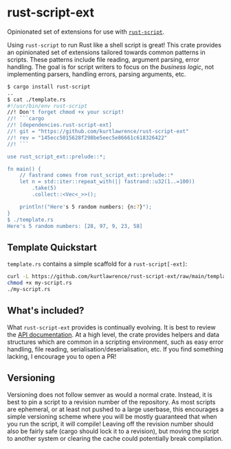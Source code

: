 # rust-script-ext
Opinionated set of extensions for use with
[`rust-script`](https://github.com/fornwall/rust-script).

Using `rust-script` to run Rust like a shell script is great!
This crate provides an opinionated set of extensions tailored towards common patterns in scripts.
These patterns include file reading, argument parsing, error handling.
The goal is for script writers to focus on the _business logic_, not implementing parsers, handling
errors, parsing arguments, etc.

````sh
$ cargo install rust-script
..
$ cat ./template.rs
#!/usr/bin/env rust-script
//! Don't forget chmod +x your script!
//! ```cargo
//! [dependencies.rust-script-ext]
//! git = "https://github.com/kurtlawrence/rust-script-ext"
//! rev = "145ecc5015628f298be5eec5e86661c618326422"
//! ```

use rust_script_ext::prelude::*;

fn main() {
    // fastrand comes from rust_script_ext::prelude::*
    let n = std::iter::repeat_with(|| fastrand::u32(1..=100))
        .take(5)
        .collect::<Vec<_>>();

    println!("Here's 5 random numbers: {n:?}");
}
$ ./template.rs
Here's 5 random numbers: [28, 97, 9, 23, 58]
````

## Template Quickstart

`template.rs` contains a simple scaffold for a `rust-script[-ext]`:

```sh
curl -L https://github.com/kurtlawrence/rust-script-ext/raw/main/template.rs -o my-script.rs
chmod +x my-script.rs
./my-script.rs
```

## What's included?

What `rust-script-ext` provides is continually evolving.
It is best to review the [API
documentation](https://kurtlawrence.github.io/rust-script-ext/rust_script_ext).
At a high level, the crate provides helpers and data structures which are common in a scripting
environment, such as easy error handling, file reading, serialisation/deserialisation, etc.
If you find something lacking, I encourage you to open a PR!

## Versioning

Versioning does not follow semver as would a normal crate.
Instead, it is best to pin a script to a revision number of the repository.
As most scripts are ephemeral, or at least not pushed to a large userbase, this encourages a simple
versioning scheme where you will be mostly guaranteed that when you run the script, it will
compile!
Leaving off the revision number should also be fairly safe (cargo should lock it to a revision),
but moving the script to another system or clearing the cache could potentially break compilation.
